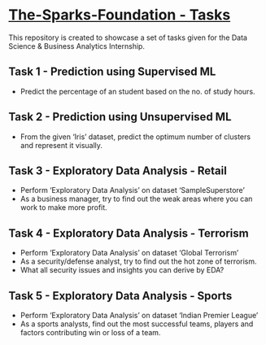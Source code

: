 # [The-Sparks-Foundation - Tasks](https://github.com/the-curious-analyst/The-Sparks-Foundation---Tasks/tree/main/Task1_LinearRegression)
This repository is created to showcase a set of tasks given for the Data Science &amp; Business Analytics Internship.

## Task 1 - Prediction using Supervised ML
- Predict the percentage of an student based on the no. of study hours.
## Task 2 - Prediction using Unsupervised ML
- From the given ‘Iris’ dataset, predict the optimum number of clusters and represent it visually.
## Task 3 - Exploratory Data Analysis - Retail
- Perform ‘Exploratory Data Analysis’ on dataset ‘SampleSuperstore’
- As a business manager, try to find out the weak areas where you can work to make more profit.
## Task 4 - Exploratory Data Analysis - Terrorism
- Perform ‘Exploratory Data Analysis’ on dataset ‘Global Terrorism’
- As a security/defense analyst, try to find out the hot zone of terrorism.
- What all security issues and insights you can derive by EDA?
## Task 5 - Exploratory Data Analysis - Sports
- Perform ‘Exploratory Data Analysis’ on dataset ‘Indian Premier League’
- As a sports analysts, find out the most successful teams, players and factors contributing win or loss of a team.

